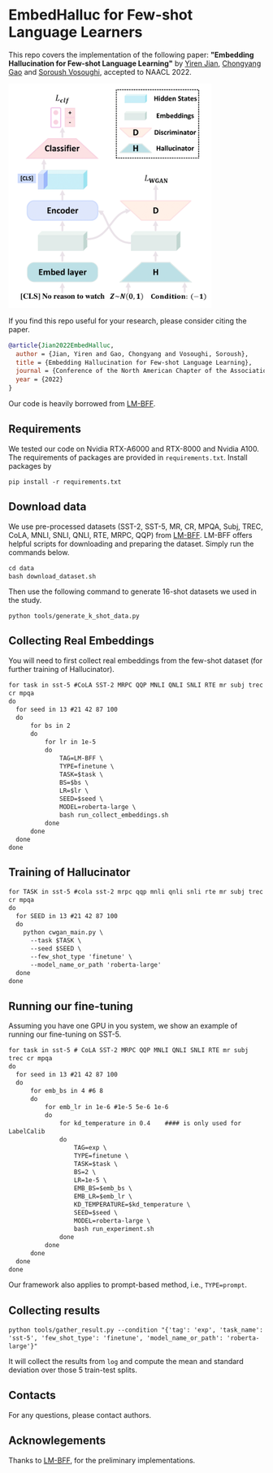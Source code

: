 # EmbedHalluc for Few-shot Language Learners

This repo covers the implementation of the following paper:  **"Embedding Hallucination for Few-shot Language Learning"** by [Yiren Jian](https://cs.dartmouth.edu/~yirenjian/), [Chongyang Gao](https://gcyzsl.github.io/) and [Soroush Vosoughi](https://www.cs.dartmouth.edu/~soroush/), accepted to NAACL 2022.

<img src="figures/overview.png" width="400">

If you find this repo useful for your research, please consider citing the paper.
```bibtex
@article{Jian2022EmbedHalluc,
  author = {Jian, Yiren and Gao, Chongyang and Vosoughi, Soroush},
  title = {Embedding Hallucination for Few-shot Language Learning},
  journal = {Conference of the North American Chapter of the Association for Computational Linguistics (NAACL)},
  year = {2022}
}
```


Our code is  heavily borrowed from [LM-BFF](https://github.com/princeton-nlp/LM-BFF).

## Requirements

We tested our code on Nvidia RTX-A6000 and RTX-8000 and Nvidia A100. The requirements of packages are provided in `requirements.txt`. Install packages by
```shell
pip install -r requirements.txt
```

## Download data
We use pre-processed datasets (SST-2, SST-5, MR, CR, MPQA, Subj, TREC, CoLA, MNLI, SNLI, QNLI, RTE, MRPC, QQP) from  [LM-BFF](https://github.com/princeton-nlp/LM-BFF). LM-BFF offers helpful scripts for downloading and preparing the dataset. Simply run the commands below.
```shell
cd data
bash download_dataset.sh
```
Then use the following command to generate 16-shot datasets we used in the study.
```shell
python tools/generate_k_shot_data.py
```

## Collecting Real Embeddings
You will need to first collect real embeddings from the few-shot dataset (for further training of Hallucinator).
```shell
for task in sst-5 #CoLA SST-2 MRPC QQP MNLI QNLI SNLI RTE mr subj trec cr mpqa
do
  for seed in 13 #21 42 87 100
  do
      for bs in 2
      do
          for lr in 1e-5
          do
              TAG=LM-BFF \
              TYPE=finetune \
              TASK=$task \
              BS=$bs \
              LR=$lr \
              SEED=$seed \
              MODEL=roberta-large \
              bash run_collect_embeddings.sh
          done
      done
  done
done
```

## Training of Hallucinator
```shell
for TASK in sst-5 #cola sst-2 mrpc qqp mnli qnli snli rte mr subj trec cr mpqa
do
  for SEED in 13 #21 42 87 100
  do
    python cwgan_main.py \
      --task $TASK \
      --seed $SEED \
      --few_shot_type 'finetune' \
      --model_name_or_path 'roberta-large'
  done
done
```

## Running our fine-tuning
Assuming you have one GPU in you system, we show an example of running our fine-tuning on SST-5.

```shell
for task in sst-5 # CoLA SST-2 MRPC QQP MNLI QNLI SNLI RTE mr subj trec cr mpqa
do
  for seed in 13 #21 42 87 100
  do
      for emb_bs in 4 #6 8
      do
          for emb_lr in 1e-6 #1e-5 5e-6 1e-6
          do
              for kd_temperature in 0.4    #### is only used for LabelCalib
              do
                  TAG=exp \
                  TYPE=finetune \
                  TASK=$task \
                  BS=2 \
                  LR=1e-5 \
                  EMB_BS=$emb_bs \
                  EMB_LR=$emb_lr \
                  KD_TEMPERATURE=$kd_temperature \
                  SEED=$seed \
                  MODEL=roberta-large \
                  bash run_experiment.sh
              done
          done
      done
  done
done
```
Our framework also applies to prompt-based method, i.e., ```TYPE=prompt```.


## Collecting results
```
python tools/gather_result.py --condition "{'tag': 'exp', 'task_name': 'sst-5', 'few_shot_type': 'finetune', 'model_name_or_path': 'roberta-large'}"
```
It will collect the results from ```log``` and compute the mean and standard deviation over those 5 train-test splits.

## Contacts
For any questions, please contact authors.


## Acknowlegements
Thanks to [LM-BFF](https://github.com/princeton-nlp/LM-BFF), for the preliminary implementations.
